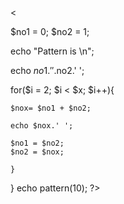<<!DOCTYPE html>
<html lang="en">
<head>
    <meta charset="UTF-8">
    <title>Document</title>
</head>
<body>
    <?php
function pattern($x)
 {
 
  $no1 = 0;
  $no2 = 1;
 
  echo "Pattern is \n";
 
  echo $no1.' '.$no2.' ';
 
  for($i = 2; $i < $x; $i++){
 
    $nox= $no1 + $no2;
 
    echo $nox.' ';
 
    $no1 = $no2;
    $no2 = $nox;
 
    }
}
    echo pattern(10);
    ?>
</body>
</html>

